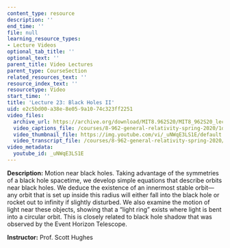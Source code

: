 ```yaml
---
content_type: resource
description: ''
end_time: ''
file: null
learning_resource_types:
- Lecture Videos
optional_tab_title: ''
optional_text: ''
parent_title: Video Lectures
parent_type: CourseSection
related_resources_text: ''
resource_index_text: ''
resourcetype: Video
start_time: ''
title: 'Lecture 23: Black Holes II'
uid: e2c5bd00-a38e-8e05-9a10-74c323ff2251
video_files:
  archive_url: https://archive.org/download/MIT8.962S20/MIT8_962S20_lec23_300k.mp4
  video_captions_file: /courses/8-962-general-relativity-spring-2020/1d96129a0037521f8d0bca2870bbd01f_uNWqE3LS1E.vtt
  video_thumbnail_file: https://img.youtube.com/vi/_uNWqE3LS1E/default.jpg
  video_transcript_file: /courses/8-962-general-relativity-spring-2020/7ed0f53936bf28b5578be29776d6bb9c_uNWqE3LS1E.pdf
video_metadata:
  youtube_id: _uNWqE3LS1E
---
```


**Description:** Motion near black holes. Taking advantage of the symmetries of a black hole spacetime, we develop simple equations that describe orbits near black holes. We deduce the existence of an innermost stable orbit—any orbit that is set up inside this radius will either fall into the black hole or rocket out to infinity if slightly disturbed. We also examine the motion of light near these objects, showing that a “light ring” exists where light is bent into a circular orbit. This is closely related to black hole shadow that was observed by the Event Horizon Telescope.

**Instructor:** Prof. Scott Hughes